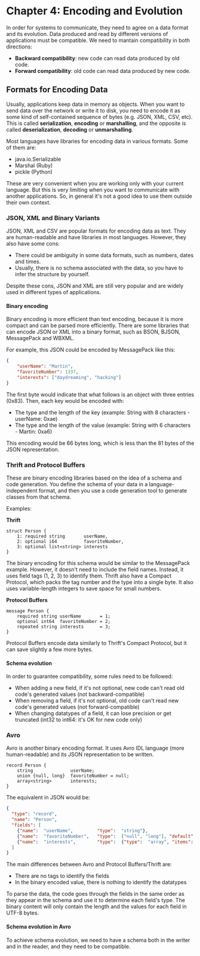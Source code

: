 # Chapter 4: Encoding and Evolution

In order for systems to communicate, they need to agree on a data format and its evolution.
Data produced and read by different versions of applications must be compatible. We need to mantain compatibility
in both directions:

- **Backward compatibility**: new code can read data produced by old code.
- **Forward compatibility**: old code can read data produced by new code.

## Formats for Encoding Data

Usually, applications keep data in memory as objects. When you want to send data over the network or write it to disk,
you need to encode it as some kind of self-contained sequence of bytes (e.g. JSON, XML, CSV, etc). This is called
**serialization**, **encoding** or **marshalling**, and the opposite is called **deserialization**, **decoding** or 
**unmarshalling**.

Most languages have libraries for encoding data in various formats. Some of them are:
- java.io.Serializable
- Marshal (Ruby)
- pickle (Python)

These are very convenient when you are working only with your current language. But this is very limiting when you
want to communicate with another applications. So, in general it's not a good idea to use them outside their own
context.

### JSON, XML and Binary Variants

JSON, XML and CSV are popular formats for encoding data as text. They are human-readable and have libraries in most
languages. However, they also have some cons:
- There could be ambiguity in some data formats, such as numbers, dates and times.
- Usually, there is no schema associated with the data, so you have to infer the structure by yourself.

Despite these cons, JSON and XML are still very popular and are widely used in different types of applications.

#### Binary encoding

Binary encoding is more efficient than text encoding, because it is more compact and can be parsed more efficiently.
There are some libraries that can encode JSON or XML into a binary format, such as BSON, BJSON, MessagePack and WBXML.

For example, this JSON could be encoded by MessagePack like this:
```json
{
    "userName": "Martin",
    "favoriteNumber": 1337,
    "interests": ["daydreaming", "hacking"]
}
```
The first byte would indicate that what follows is an object with three entries (0x83). Then, each key would be encoded with:
- The type and the length of the key (example: String with 8 characters - userName: 0xae)
- The type and the length of the value (example: String with 6 characters - Martin: 0xa6)

This encoding would be 66 bytes long, which is less than the 81 bytes of the JSON representation.

### Thrift and Protocol Buffers

These are binary encoding libraries based on the idea of a schema and code generation. You define the schema of your
data in a language-independent format, and then you use a code generation tool to generate classes from that schema.

Examples:

**Thrift**
```
struct Person {
    1: required string       userName,
    2: optional i64          favoriteNumber,
    3: optional list<string> interests
}
```

The binary encoding for this schema would be similar to the MessagePack example. However, it doesn't need to include
the field names. Instead, it uses field tags (1, 2, 3) to identify them. Thrift also have a Compact Protocol, which
packs the tag number and the type into a single byte. It also uses variable-length integers to save space for small
numbers.

**Protocol Buffers**
```
message Person {
    required string userName       = 1;
    optional int64  favoriteNumber = 2;
    repeated string interests      = 3;
}
```

Protocol Buffers encode data similarly to Thrift's Compact Protocol, but it can save slightly a few more bytes.

#### Schema evolution

In order to guarantee compatibility, some rules need to be followed:
- When adding a new field, if it's not optional, new code can't read old code's generated values (not backward-compatible)
- When removing a field, if it's not optional, old code can't read new code's generated values (not forward-compatible)
- When changing datatypes of a field, it can lose precision or get truncated (int32 to int64: it's OK for new code only)

### Avro

Avro is another binary encoding format. It uses Avro IDL language (more human-readable) and its JSON representation to be written.

```
record Person {
    string              userName;
    union {null, long}  favoriteNumber = null;
    array<string>       interests;
}
```
The equivalent in JSON would be:
```json
{
  "type": "record",
  "name": "Person",
  "fields": [
    {"name":  "userName",         "type":  "string"},
    {"name":  "favoriteNumber",   "type":  ["null", "long"], "default":  null},
    {"name":  "interests",        "type":  {"type":  "array", "items": "string"}}
  ]
}
```

The main differences between Avro and Protocol Buffers/Thrift are:
- There are no tags to identify the fields
- In the binary encoded value, there is nothing to identify the datatypes

To parse the data, the code goes through the fields in the same order as they appear in the schema and use it to determine
each field's type. The binary content will only contain the length and the values for each field in UTF-8 bytes.

#### Schema evolution in Avro

To achieve schema evolution, we need to have a schema both in the writer and in the reader, and they need to be compatible.